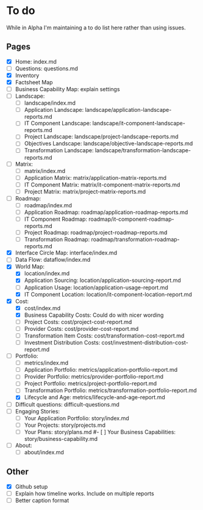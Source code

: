 # To do

While in Alpha I'm maintaining a to do list here rather than using issues.

## Pages

- [x] Home: index.md
- [ ] Questions: questions.md
- [x] Inventory 
- [x] Factsheet Map
- [ ] Business Capability Map: explain settings
- [ ] Landscape: 
  - [ ] landscape/index.md
  - [ ] Application Landscape: landscape/application-landscape-reports.md
  - [ ] IT Component Landscape: landscape/it-component-landscape-reports.md
  - [ ] Project Landscape: landscape/project-landscape-reports.md
  - [ ] Objectives Landscape: landscape/objective-landscape-reports.md
  - [ ] Transformation Landscape: landscape/transformation-landscape-reports.md
- [ ] Matrix:
  - [ ] matrix/index.md
  - [ ] Application Matrix: matrix/application-matrix-reports.md
  - [ ] IT Component Matrix: matrix/it-component-matrix-reports.md
  - [ ] Project Matrix: matrix/project-matrix-reports.md  
- [ ] Roadmap:
  - [ ] roadmap/index.md
  - [ ] Application Roadmap: roadmap/application-roadmap-reports.md
  - [ ] IT Component Roadmap: roadmap/it-component-roadmap-reports.md
  - [ ] Project Roadmap: roadmap/project-roadmap-reports.md  
  - [ ] Transformation Roadmap: roadmap/transformation-roadmap-reports.md  
- [X] Interface Circle Map: interface/index.md
- [ ] Data Flow: dataflow/index.md        
- [x] World Map:
  - [x] location/index.md
  - [x] Application Sourcing: location/application-sourcing-report.md
  - [ ] Application Usage: location/application-usage-report.md
  - [x] IT Component Location: location/it-component-location-report.md 
- [x] Cost: 
  - [x] cost/index.md
  - [x] Business Capability Costs: Could do with nicer wording
  - [ ] Project Costs: cost/project-cost-report.md
  - [ ] Provider Costs: cost/provider-cost-report.md
  - [ ] Transformation Item Costs: cost/transformation-cost-report.md
  - [ ] Investment Distribution Costs: cost/investment-distribution-cost-report.md
- [ ] Portfolio:
  - [ ] metrics/index.md
  - [ ] Application Portfolio: metrics/application-portfolio-report.md
  - [ ] Provider Portfolio: metrics/provider-portfolio-report.md
  - [ ] Project Portfolio: metrics/project-portfolio-report.md
  - [ ] Transformation Portfolio: metrics/transformation-portfolio-report.md
  - [x] Lifecycle and Age: metrics/lifecycle-and-age-report.md
- [ ] Difficult questions: difficult-questions.md
- [ ] Engaging Stories:
  - [ ] Your Application Portfolio: story/index.md
  - [ ] Your Projects: story/projects.md
  - [ ] Your Plans: story/plans.md
  #- [ ] Your Business Capabilities: story/business-capability.md
- [ ] About:
  - [ ] about/index.md
  
## Other 

- [x] Github setup 
- [ ] Explain how timeline works. Include on multiple reports
- [ ] Better caption format 
